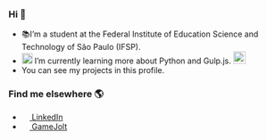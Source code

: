 ### Hi 👋

<!--
**Caique-P/Caique-P** is a ✨ _special_ ✨ repository because its `README.md` (this file) appears on your GitHub profile.

Here are some ideas to get you started:

- 🔭 I’m currently working on ...
- 🌱 I’m currently learning ...
- 👯 I’m looking to collaborate on ...
- 🤔 I’m looking for help with ...
- 💬 Ask me about ...
- 📫 How to reach me: ...
- 😄 Pronouns: ...
- ⚡ Fun fact: ...
-->

- 📚I’m a student at the Federal Institute of Education Science and Technology of São Paulo (IFSP).
- <img src="https://cdn3.iconfinder.com/data/icons/logos-and-brands-adobe/512/267_Python-512.png" width=19px alt="🌱"> I’m currently learning more about Python and Gulp.js. <img src="https://res.cloudinary.com/practicaldev/image/fetch/s--guCYAAcB--/c_limit%2Cf_auto%2Cfl_progressive%2Cq_auto%2Cw_880/https://cdn-images-1.medium.com/max/1000/1%2AIGn5E-1wp5mQ2DHoevVCFA.png" width=22px alt="">
- You can see my projects in this profile.

<h3> Find me elsewhere 🌎  </h3>

- <a href="https://www.linkedin.com/in/caiqueponjjar/"> <img src="https://imagens-revista-pro.vivadecora.com.br/uploads/2017/10/como-usar-o-linkedin-para-empresas.png" width=14px alt=""> LinkedIn</a> 
- <a href="https://wonderfulcaco.gamejolt.io"><img src="https://qikdownloads.com/wp-content/uploads/2017/01/Gmae_Jolt_Main2.png" width=14px alt=""> GameJolt </a> 
<!--|<a href="https://twitter.com/WonderfulCaco"><img src="https://img.icons8.com/cotton/2x/twitter.png" width=14px alt="">Twitter </a> 
</center>---->
